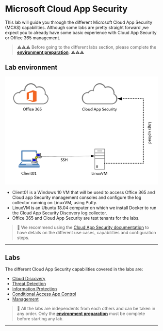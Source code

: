 # Microsoft Cloud App Security

This lab will guide you through the different Microsoft Cloud App Security (MCAS) capabilities.
Although some labs are pretty straight forward ,we expect you to already have some basic experience with Cloud App Security or Office 365 management.

>:warning::warning::warning: Before going to the different labs section, please complete the **[environment preparation](mcas_lab_preparation.md)**. :warning::warning::warning:

## Lab environment

![Lab environment](media/mcaslabenvironment.png "Lab environment")

* Client01 is a Windows 10 VM that will be used to access Office 365 and Cloud app Security management consoles and configure the log collector running on LinuxVM, using Putty.
* LinuxVM is an Ubuntu 18.04 computer on which we install Docker to run the Cloud App Security Discovery log collector.
* Office 365 and Cloud App Security are test tenants for the labs.

>:memo: We recommend using the [Cloud App Security documentation](https://docs.microsoft.com/en-us/cloud-app-security/what-is-cloud-app-security "Cloud App Security documentation") to have details on the different use cases, capabilities and configuration steps.

---

## Labs

The different Cloud App Security capabilities covered in the labs are:

* [Cloud Discovery](mcas_discovery_lab.md)
* [Threat Detection](mcas_threat_detection_lab.md)
* [Information Protection](mcas_information_protection_lab.md)
* [Conditional Access App Control](mcas_app_control_lab.md)
* [Management](mcas_management_lab.md)

>:memo: All the labs are independents from each others and can be taken in any order. Only the **[environment preparation](mcas_lab_preparation.md)** must be complete before starting any lab.

---